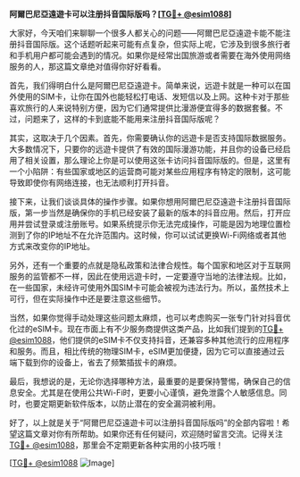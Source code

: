 **阿爾巴尼亞遠遊卡可以注册抖音国际版吗？[[TG💪+ @esim1088](https://t.me/s/esim1088)]**

大家好，今天咱们来聊聊一个很多人都关心的问题——阿爾巴尼亞遠遊卡能不能注册抖音国际版。这个话题听起来可能有点复杂，但实际上呢，它涉及到很多旅行者和手机用户都可能会遇到的情况。如果你是经常出国旅游或者需要在海外使用网络服务的人，那这篇文章绝对值得你好好看看。

首先，我们得明白什么是阿爾巴尼亞遠遊卡。简单来说，远遊卡就是一种可以在国外使用的SIM卡，让你在国外也能轻松打电话、发短信以及上网。这种卡对于那些喜欢旅行的人来说特别方便，因为它们通常提供比漫游便宜得多的数据套餐。不过，问题来了，这样的卡到底能不能用来注册抖音国际版呢？

其实，这取决于几个因素。首先，你需要确认你的远遊卡是否支持国际数据服务。大多数情况下，只要你的远遊卡提供了有效的国际漫游功能，并且你的设备已经启用了相关设置，那么理论上你是可以使用这张卡访问抖音国际版的。但是，这里有一个小陷阱：有些国家或地区的运营商可能对某些应用程序有特定的限制，这可能导致即使你有网络连接，也无法顺利打开抖音。

接下来，让我们谈谈具体的操作步骤。如果你想用阿爾巴尼亞遠遊卡注册抖音国际版，第一步当然是确保你的手机已经安装了最新的版本的抖音应用。然后，打开应用并尝试登录或注册账号。如果系统提示你无法完成操作，可能是因为地理位置检测到了你的IP地址不在允许范围内。这时候，你可以试试更换Wi-Fi网络或者其他方式来改变你的IP地址。

另外，还有一个重要的点就是隐私政策和法律合规性。每个国家和地区对于互联网服务的监管都不一样，因此在使用远遊卡时，一定要遵守当地的法律法规。比如，在一些国家，未经许可使用外国SIM卡可能会被视为违法行为。所以，虽然技术上可行，但在实际操作中还是要注意这些细节。

当然，如果你觉得手动处理这些问题太麻烦，也可以考虑购买一张专门针对抖音优化过的eSIM卡。现在市面上有不少服务商提供这类产品，比如我们提到的[TG💪+ @esim1088](https://t.me/s/esim1088)，他们提供的eSIM卡不仅支持抖音，还兼容多种其他流行的应用程序和服务。而且，相比传统的物理SIM卡，eSIM更加便捷，因为它可以直接通过云端下载到你的设备上，省去了频繁插拔卡的麻烦。

最后，我想说的是，无论你选择哪种方法，最重要的是要保持警惕，确保自己的信息安全。尤其是在使用公共Wi-Fi时，更要小心谨慎，避免泄露个人敏感信息。同时，也要定期更新软件版本，以防止潜在的安全漏洞被利用。

好了，以上就是关于“阿爾巴尼亞遠遊卡可以注册抖音国际版吗”的全部内容啦！希望这篇文章对你有所帮助。如果你还有任何疑问，欢迎随时留言交流。记得关注[TG💪+ @esim1088](https://t.me/s/esim1088)，那里会不定期更新各种实用的小技巧哦！

[[TG💪+ @esim1088](https://t.me/s/esim1088) ![Image](https://i.postimg.cc/4NQfJmqS/Snipaste-2025-05-13-00-14-12.png)]